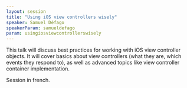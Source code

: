 ```yaml
---
layout: session
title: "Using iOS view controllers wisely"
speaker: Samuel Défago
speakerParam: samueldefago
param: usingiosviewcontrollerswisely
---
```


This talk will discuss best practices for working with iOS view controller objects.
It will cover basics about view controllers (what they are, which events they respond to),
as well as advanced topics like view controller container implementation.

Session in french.